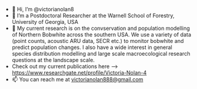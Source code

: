 - 👋 Hi, I’m @victorianolan8
- 👀 I’m a Postdoctoral Researcher at the Warnell School of Forestry, University of Georgia, USA
- 🌱 My current research is on the convservation and population modelling of Northern Bobwhite across the southern USA. We use a variety of data (point counts, acoustic ARU data, SECR etc.) to monitor bobwhite and predict population changes. I also have a wide interest in general species distribution modelling and large scale macroecological research questions at the landscape scale. 
- Check out my current publications here --> https://www.researchgate.net/profile/Victoria-Nolan-4 
- 📫 You can reach me at victorianolan888@gmail.com

<!---
victorianolan8/victorianolan8 is a ✨ special ✨ repository because its `README.md` (this file) appears on your GitHub profile.
You can click the Preview link to take a look at your changes.
--->
